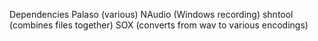 Dependencies
Palaso (various)
NAudio (Windows recording)
shntool (combines files together)
SOX (converts from wav to various encodings)